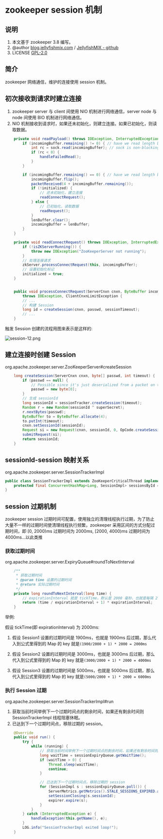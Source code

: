 # zookeeper session 机制



## 说明

1. 本文基于 zookeeper 3.8 编写。
2. @author [blog.jellyfishmix.com](http://blog.jellyfishmix.com) / [JellyfishMIX - github](https://github.com/JellyfishMIX)
3. LICENSE [GPL-2.0](https://github.com/JellyfishMIX/GPL-2.0)



## 简介

zookeeper 网络通信，维护的连接使用 session 机制。



## 初次接收到请求时建立连接

1. zookeeper server 与 client 间使用 NIO 机制进行网络通信，server node 与 node 间使用 BIO 机制进行网络通信。
2. NIO 机制接收到请求时，如果还未初始化，则建立连接。如果已初始化，则读取数据。

```java
    private void readPayload() throws IOException, InterruptedException, ClientCnxnLimitException {
        if (incomingBuffer.remaining() != 0) { // have we read length bytes?
            int rc = sock.read(incomingBuffer); // sock is non-blocking, so ok
            if (rc < 0) {
                handleFailedRead();
            }
        }

        if (incomingBuffer.remaining() == 0) { // have we read length bytes?
            incomingBuffer.flip();
            packetReceived(4 + incomingBuffer.remaining());
            if (!initialized) {
                // 还未初始化，建立连接
                readConnectRequest();
            } else {
                // 已初始化，读取数据
                readRequest();
            }
            lenBuffer.clear();
            incomingBuffer = lenBuffer;
        }
    }

	private void readConnectRequest() throws IOException, InterruptedException, ClientCnxnLimitException {
        if (!isZKServerRunning()) {
            throw new IOException("ZooKeeperServer not running");
        }
        // 处理连接请求
        zkServer.processConnectRequest(this, incomingBuffer);
        // 设置初始化标记
        initialized = true;
    }


	public void processConnectRequest(ServerCnxn cnxn, ByteBuffer incomingBuffer)
        throws IOException, ClientCnxnLimitException {
        // ...
        // 构建 Session
        long id = createSession(cnxn, passwd, sessionTimeout);
        // ...
    }
```

触发 Session 创建的流程用图来表示是这样的:

![session-12.png](https://image-hosting.jellyfishmix.com/20231117120410.png)



## 建立连接时创建 Session

org.apache.zookeeper.server.ZooKeeperServer#createSession

```java
    long createSession(ServerCnxn cnxn, byte[] passwd, int timeout) {
        if (passwd == null) {
            // Possible since it's just deserialized from a packet on the wire.
            passwd = new byte[0];
        }
        // 生成 sessionId
        long sessionId = sessionTracker.createSession(timeout);
        Random r = new Random(sessionId ^ superSecret);
        r.nextBytes(passwd);
        ByteBuffer to = ByteBuffer.allocate(4);
        to.putInt(timeout);
        cnxn.setSessionId(sessionId);
        Request si = new Request(cnxn, sessionId, 0, OpCode.createSession, to, null);
        submitRequest(si);
        return sessionId;
    }
```



## sessionId-session 映射关系

org.apache.zookeeper.server.SessionTrackerImpl

```java
public class SessionTrackerImpl extends ZooKeeperCriticalThread implements SessionTracker {
	protected final ConcurrentHashMap<Long, SessionImpl> sessionsById = new ConcurrentHashMap<Long, SessionImpl>();
}
```



## session 过期机制

zookeeper session 过期时间可配置，使用独立的清理线程执行过期，为了防止大量不一样的过期时间使清理线程执行频繁，zookeeper 采用区间的方式分配过期时间，即 [0, 2000)ms 过期时间为 2000ms, [2000, 4000)ms 过期时间为 4000ms...以此类推

### 获取过期时间

org.apache.zookeeper.server.ExpiryQueue#roundToNextInterval

```java
    /**
     * 获取过期时间
     * @param time 设置的过期时间
     * @return 实际过期时间
     */
    private long roundToNextInterval(long time) {
        // expirationInterval 就是 tickTime，默认是 2000 毫秒，也就是每隔 2s 进行一次 Session 检查
        return (time / expirationInterval + 1) * expirationInterval;
    }
```

举例:

假设 tickTime(即 expirationInterval) 为 2000ms:

1. 假设 Session1 设置的过期时间是 1900ms，也就是 1900ms 后过期，那么代入到公式里得到的 Map 的 key 就是`(1900/2000 + 1) * 2000 = 2000ms`

2. 假设 Session2 设置的过期时间是 3000ms，也就是 3000ms 后过期，那么代入到公式里得到的 Map 的 key 就是`(3000/2000 + 1) * 2000 = 4000ms`

3. 假设 Session3 设置的过期时间是 5000ms，也就是 5000ms 后过期，那么代入到公式里得到的 Map 的 key 就是`(5000/2000 + 1) * 2000 = 6000ms`

### 执行 Session 过期

org.apache.zookeeper.server.SessionTrackerImpl#run

1. 获取当前时间举例下一个过期时间点的剩余时间，如果还有剩余时间则 SessionTrackerImpl 线程阻塞休眠。
2. 已达到下一个过期时间点，移除过期的 session。

```java
    @Override
    public void run() {
        try {
            while (running) {
                // 获取当前时间举例下一个过期时间点的剩余时间，如果还有剩余时间则 SessionTrackerImpl 线程阻塞休眠
                long waitTime = sessionExpiryQueue.getWaitTime();
                if (waitTime > 0) {
                    Thread.sleep(waitTime);
                    continue;
                }

                // 已达到下一个过期时间点，移除过期的 session
                for (SessionImpl s : sessionExpiryQueue.poll()) {
                    ServerMetrics.getMetrics().STALE_SESSIONS_EXPIRED.add(1);
                    setSessionClosing(s.sessionId);
                    expirer.expire(s);
                }
            }
        } catch (InterruptedException e) {
            handleException(this.getName(), e);
        }
        LOG.info("SessionTrackerImpl exited loop!");
    }
```

